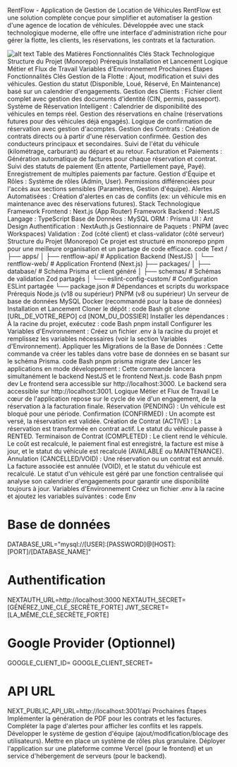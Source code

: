 RentFlow - Application de Gestion de Location de Véhicules
RentFlow est une solution complète conçue pour simplifier et automatiser la gestion d'une agence de location de véhicules. Développée avec une stack technologique moderne, elle offre une interface d'administration riche pour gérer la flotte, les clients, les réservations, les contrats et la facturation.
<!-- Remplacez par une capture d'écran de votre tableau de bord -->
![alt text](https://example.com/screenshot.png)
Table des Matières
Fonctionnalités Clés
Stack Technologique
Structure du Projet (Monorepo)
Prérequis
Installation et Lancement
Logique Métier et Flux de Travail
Variables d'Environnement
Prochaines Étapes
Fonctionnalités Clés
Gestion de la Flotte : Ajout, modification et suivi des véhicules. Gestion du statut (Disponible, Loué, Réservé, En Maintenance) basé sur un calendrier d'engagements.
Gestion des Clients : Fichier client complet avec gestion des documents d'identité (CIN, permis, passeport).
Système de Réservation Intelligent :
Calendrier de disponibilité des véhicules en temps réel.
Gestion des réservations en chaîne (réservations futures pour des véhicules déjà engagés).
Logique de confirmation de réservation avec gestion d'acomptes.
Gestion des Contrats :
Création de contrats directs ou à partir d'une réservation confirmée.
Gestion des conducteurs principaux et secondaires.
Suivi de l'état du véhicule (kilométrage, carburant) au départ et au retour.
Facturation et Paiements :
Génération automatique de factures pour chaque réservation et contrat.
Suivi des statuts de paiement (En attente, Partiellement payé, Payé).
Enregistrement de multiples paiements par facture.
Gestion d'Équipe et Rôles :
Système de rôles (Admin, User).
Permissions différenciées pour l'accès aux sections sensibles (Paramètres, Gestion d'équipe).
Alertes Automatisées : Création d'alertes en cas de conflits (ex: un véhicule mis en maintenance avec des réservations futures).
Stack Technologique
Framework Frontend : Next.js (App Router)
Framework Backend : NestJS
Langage : TypeScript
Base de Données : MySQL
ORM : Prisma
UI : Ant Design
Authentification : NextAuth.js
Gestionnaire de Paquets : PNPM (avec Workspaces)
Validation : Zod (côté client) et class-validator (côté serveur)
Structure du Projet (Monorepo)
Ce projet est structuré en monorepo pnpm pour une meilleure organisation et un partage de code efficace.
code
Text
/
├── apps/
│   ├── rentflow-api/       # Application Backend (NestJS)
│   └── rentflow-web/       # Application Frontend (Next.js)
├── packages/
│   ├── database/           # Schéma Prisma et client généré
│   ├── schemas/            # Schémas de validation Zod partagés
│   └── eslint-config-custom/ # Configuration ESLint partagée
└── package.json            # Dépendances et scripts du workspace
Prérequis
Node.js (v18 ou supérieur)
PNPM (v8 ou supérieur)
Un serveur de base de données MySQL
Docker (recommandé pour la base de données)
Installation et Lancement
Cloner le dépôt :
code
Bash
git clone [URL_DE_VOTRE_REPO]
cd [NOM_DU_DOSSIER]
Installer les dépendances :
À la racine du projet, exécutez :
code
Bash
pnpm install
Configurer les Variables d'Environnement :
Créez un fichier .env à la racine du projet et remplissez les variables nécessaires (voir la section Variables d'Environnement).
Appliquer les Migrations de la Base de Données :
Cette commande va créer les tables dans votre base de données en se basant sur le schéma Prisma.
code
Bash
pnpm prisma migrate dev
Lancer les applications en mode développement :
Cette commande lancera simultanément le backend NestJS et le frontend Next.js.
code
Bash
pnpm dev
Le frontend sera accessible sur http://localhost:3000.
Le backend sera accessible sur http://localhost:3001.
Logique Métier et Flux de Travail
Le cœur de l'application repose sur le cycle de vie d'un engagement, de la réservation à la facturation finale.
Réservation (PENDING) : Un véhicule est bloqué pour une période.
Confirmation (CONFIRMED) : Un acompte est versé, la réservation est validée.
Création de Contrat (ACTIVE) : La réservation est transformée en contrat actif. Le statut du véhicule passe à RENTED.
Terminaison de Contrat (COMPLETED) : Le client rend le véhicule. Le coût est recalculé, le paiement final est enregistré, la facture est mise à jour, et le statut du véhicule est recalculé (AVAILABLE ou MAINTENANCE).
Annulation (CANCELLED/VOID) : Une réservation ou un contrat est annulé. La facture associée est annulée (VOID), et le statut du véhicule est recalculé.
Le statut d'un véhicule est géré par une fonction centralisée qui analyse son calendrier d'engagements pour garantir une disponibilité toujours à jour.
Variables d'Environnement
Créez un fichier .env à la racine et ajoutez les variables suivantes :
code
Env
# Base de données
DATABASE_URL="mysql://[USER]:[PASSWORD]@[HOST]:[PORT]/[DATABASE_NAME]"

# Authentification
NEXTAUTH_URL=http://localhost:3000
NEXTAUTH_SECRET=[GÉNÉREZ_UNE_CLÉ_SECRÈTE_FORTE]
JWT_SECRET=[LA_MÊME_CLÉ_SECRÈTE_FORTE]

# Google Provider (Optionnel)
GOOGLE_CLIENT_ID=
GOOGLE_CLIENT_SECRET=

# API URL
NEXT_PUBLIC_API_URL=http://localhost:3001/api
Prochaines Étapes
Implémenter la génération de PDF pour les contrats et les factures.
Compléter la page d'alertes pour afficher les conflits et les rappels.
Développer le système de gestion d'équipe (ajout/modification/blocage des utilisateurs).
Mettre en place un système de rôles plus granulaire.
Déployer l'application sur une plateforme comme Vercel (pour le frontend) et un service d'hébergement de serveurs (pour le backend).
